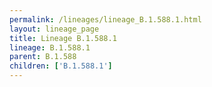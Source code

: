 ```yaml
---
permalink: /lineages/lineage_B.1.588.1.html
layout: lineage_page
title: Lineage B.1.588.1
lineage: B.1.588.1
parent: B.1.588
children: ['B.1.588.1']
---
```

